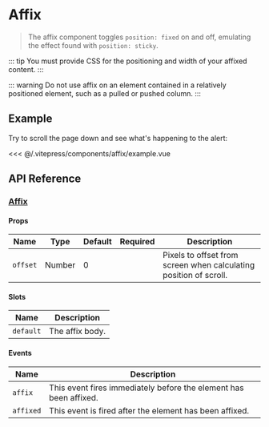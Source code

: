 # Affix

> The affix component toggles `position: fixed` on and off, emulating the effect found with `position: sticky`.

::: tip
You must provide CSS for the positioning and width of your affixed content.
:::

::: warning
Do not use affix on an element contained in a relatively positioned element, such as a pulled or pushed column.
:::

## Example

Try to scroll the page down and see what's happening to the alert:

<ClientOnly><affix-example/></ClientOnly>

<<< @/.vitepress/components/affix/example.vue

## API Reference

### [Affix](https://github.com/uiv-lib/uiv/blob/1.x/src/components/affix/Affix.vue)

#### Props

| Name     | Type   | Default | Required | Description                                                       |
|----------|--------|---------|----------|-------------------------------------------------------------------|
| `offset` | Number | 0       |          | Pixels to offset from screen when calculating position of scroll. |

#### Slots

| Name      | Description     |
|-----------|-----------------|
| `default` | The affix body. |

#### Events

| Name      | Description                                                       |
|-----------|-------------------------------------------------------------------|
| `affix`   | This event fires immediately before the element has been affixed. |
| `affixed` | This event is fired after the element has been affixed.           |
